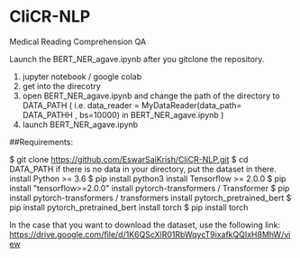 # CliCR-NLP
Medical Reading Comprehension QA 

Launch the BERT_NER_agave.ipynb after you gitclone the repository.

1. jupyter notebook / google colab
2. get into the direcotry 
3. open BERT_NER_agave.ipynb and change the path of the directory to DATA_PATH
( i.e. data_reader = MyDataReader(data_path= DATA_PATHH , bs=10000) in BERT_NER_agave.ipynb )
4. launch BERT_NER_agave.ipynb 

##Requirements:

$ git clone https://github.com/EswarSaiKrish/CliCR-NLP.git
$ cd DATA_PATH
if there is no data in your directory, put the dataset in there. 
install Python >= 3.6
$ pip install python3
install Tensorflow >= 2.0.0
$ pip install "tensorflow>=2.0.0"
install pytorch-transformers / Transformer
$ pip install pytorch-transformers / transformers 
install pytorch_pretrained_bert
$ pip install pytorch_pretrained_bert
install torch
$ pip install torch

In the case that you want to download the dataset, use the following link:
https://drive.google.com/file/d/1K6QScXlR01RbWqycT9ixafkQQIxH8MhW/view


